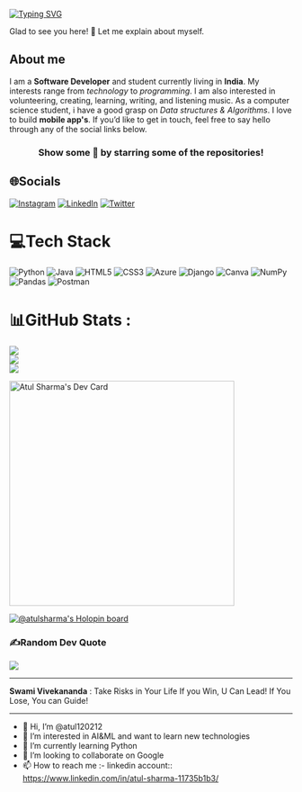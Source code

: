 [![Typing SVG](https://readme-typing-svg.herokuapp.com?font=Fira+Code&size=30&pause=1000&color=0000FF&width=435&lines=%F0%9F%91%8B+Hi+there%2C+I'm+Atul!++%F0%9F%A7%91%F0%9F%8F%BB%E2%80%8D%F0%9F%92%BC;A+software+developer+%F0%9F%92%BB;Tech+Educator++%F0%9F%91%A8%F0%9F%8F%BB%E2%80%8D%F0%9F%92%BB;And+a+Traveller+%F0%9F%9A%80)](https://git.io/typing-svg)

Glad to see you here!  🤩
Let me explain about myself.

## About me

I am a **Software Developer** and student currently living in **India**. My interests range from *technology* to *programming*. I am also interested in volunteering, creating, learning, writing, and listening music.
As a computer science student, i have a good grasp on *Data structures & Algorithms*. I love to build **mobile app's**. If you’d like to get in touch, feel free to say hello through any of the social links below.
<div align="center">

### Show some 💓 by starring some of the repositories!
</div>


## 🌐Socials
[![Instagram](https://img.shields.io/badge/Instagram-%23E4405F.svg?logo=Instagram&logoColor=white)]() [![LinkedIn](https://img.shields.io/badge/LinkedIn-%230077B5.svg?logo=linkedin&logoColor=white)](https://www.linkedin.com/in/atul-sharma-11735b1b3/) [![Twitter](https://img.shields.io/badge/Twitter-%231DA1F2.svg?logo=Twitter&logoColor=white)](https://twitter.com/Atulsharma2002) 

# 💻Tech Stack
![Python](https://img.shields.io/badge/python-3670A0?style=for-the-badge&logo=python&logoColor=ffdd54) ![Java](https://img.shields.io/badge/java-%23ED8B00.svg?style=for-the-badge&logo=java&logoColor=white) ![HTML5](https://img.shields.io/badge/html5-%23E34F26.svg?style=for-the-badge&logo=html5&logoColor=white) ![CSS3](https://img.shields.io/badge/css3-%231572B6.svg?style=for-the-badge&logo=css3&logoColor=white) ![Azure](https://img.shields.io/badge/azure-%230072C6.svg?style=for-the-badge&logo=azure-devops&logoColor=white) ![Django](https://img.shields.io/badge/django-%23092E20.svg?style=for-the-badge&logo=django&logoColor=white)  ![Canva](https://img.shields.io/badge/Canva-%2300C4CC.svg?style=for-the-badge&logo=Canva&logoColor=white) ![NumPy](https://img.shields.io/badge/numpy-%23013243.svg?style=for-the-badge&logo=numpy&logoColor=white) ![Pandas](https://img.shields.io/badge/pandas-%23150458.svg?style=for-the-badge&logo=pandas&logoColor=white) ![Postman](https://img.shields.io/badge/Postman-FF6C37?style=for-the-badge&logo=postman&logoColor=white) 
# 📊GitHub Stats :
![](https://github-readme-stats.vercel.app/api?username=atul120212&theme=ayu-mirage&hide_border=false&include_all_commits=false&count_private=false)<br/>
![](https://github-readme-streak-stats.herokuapp.com/?user=atul120212&theme=ayu-mirage&hide_border=false)<br/>
![](https://github-readme-stats.vercel.app/api/top-langs/?username=atul120212&theme=ayu-mirage&hide_border=false&include_all_commits=false&count_private=false&layout=compact)

<a href="https://app.daily.dev/atul2004"><img src="https://api.daily.dev/devcards/f4dd69cd3d2848d0b744479fe2da92e6.png?r=c86" width="400" alt="Atul Sharma's Dev Card"/></a>

[![@atulsharma's Holopin board](https://holopin.me/atulsharma)](https://holopin.io/@atulsharma)


### ✍️Random Dev Quote
![](https://quotes-github-readme.vercel.app/api?type=horizontal&theme=light)

---



**Swami Vivekananda** : Take Risks in Your Life If you Win, U Can Lead! If You Lose, You can Guide!

---

- 👋 Hi, I’m @atul120212
- 👀 I’m interested in AI&ML and want to learn new technologies
- 🌱 I’m currently learning Python
- 💞️ I’m looking to collaborate on Google
- 📫 How to reach me :- linkedin account:: https://www.linkedin.com/in/atul-sharma-11735b1b3/

<!---
atul120212/atul120212 is a ✨ special ✨ repository because its `README.md` (this file) appears on your GitHub profile.
You can click the Preview link to take a look at your changes.
--->
